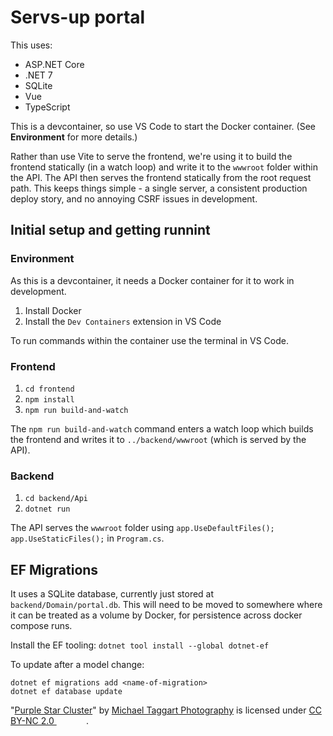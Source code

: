 # Servs-up portal

This uses:
- ASP.NET Core
- .NET 7
- SQLite
- Vue
- TypeScript


This is a devcontainer, so use VS Code to start the Docker container. (See **Environment** for more details.)

Rather than use Vite to serve the frontend, we're using it to build the frontend statically (in a watch loop) and write it to the `wwwroot` folder within the API. The API then serves the frontend statically from the root request path. This keeps things simple - a single server, a consistent production deploy story, and no annoying CSRF issues in development.


## Initial setup and getting runnint
### Environment
As this is a devcontainer, it needs a Docker container for it to work in development.

1. Install Docker
2. Install the `Dev Containers` extension in VS Code

To run commands within the container use the terminal in VS Code.


### Frontend
1. `cd frontend`
2. `npm install`
3. `npm run build-and-watch`

The `npm run build-and-watch` command enters a watch loop which builds the frontend and writes it to `../backend/wwwroot` (which is served by the API).


### Backend
1. `cd backend/Api`
2. `dotnet run`

The API serves the `wwwroot` folder using `app.UseDefaultFiles(); app.UseStaticFiles();` in `Program.cs`.


## EF Migrations
It uses a SQLite database, currently just stored at `backend/Domain/portal.db`. This will need to be moved to somewhere where it can be treated as a volume by Docker, for persistence across docker compose runs.

Install the EF tooling: `dotnet tool install --global dotnet-ef`

To update after a model change:

```
dotnet ef migrations add <name-of-migration>
dotnet ef database update
```




<p class="attribution">"<a target="_blank" rel="noopener noreferrer" href="https://www.flickr.com/photos/14681861@N00/9846971334">Purple Star Cluster</a>" by <a target="_blank" rel="noopener noreferrer" href="https://www.flickr.com/photos/14681861@N00">Michael Taggart Photography</a> is licensed under <a target="_blank" rel="noopener noreferrer" href="https://creativecommons.org/licenses/by-nc/2.0/?ref=openverse">CC BY-NC 2.0 <img src="https://mirrors.creativecommons.org/presskit/icons/cc.svg" style="height: 1em; margin-right: 0.125em; display: inline;"></img><img src="https://mirrors.creativecommons.org/presskit/icons/by.svg" style="height: 1em; margin-right: 0.125em; display: inline;"></img><img src="https://mirrors.creativecommons.org/presskit/icons/nc.svg" style="height: 1em; margin-right: 0.125em; display: inline;"></img></a>. </p>





